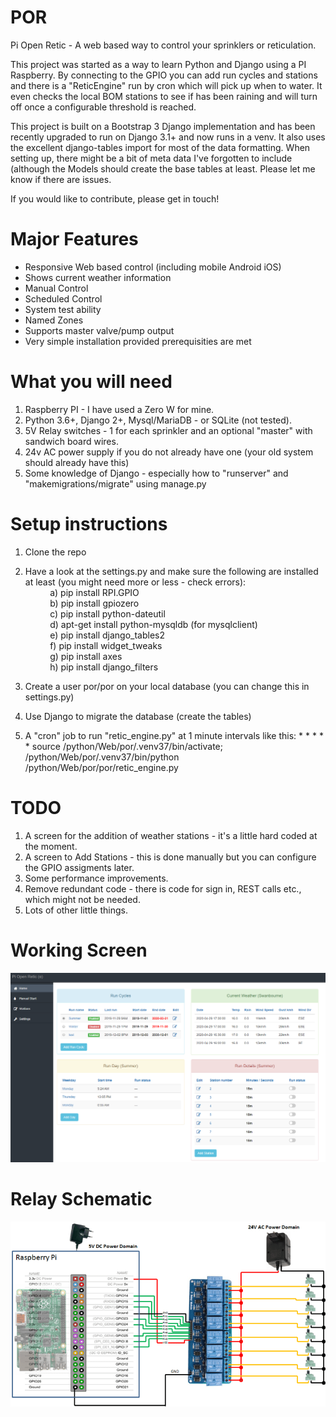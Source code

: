 # POR
Pi Open Retic - A web based way to control your sprinklers or reticulation.

This project was started as a way to learn Python and Django using a PI Raspberry. By connecting to the GPIO you can add run cycles and stations and there is a "ReticEngine" run by cron which will pick up when to water. It even checks the local BOM stations to see if has been raining and will turn off once a configurable threshold is reached.

This project is built on a Bootstrap 3 Django implementation and has been recently upgraded to run on Django 3.1+ and now runs in a venv. It also uses the excellent django-tables import for most of the data formatting. When setting up, there might be a bit of meta data I've forgotten to include (although the Models should create the base tables at least. Please let me know if there are issues.

If you would like to contribute, please get in touch!

# Major Features
* Responsive Web based control (including mobile Android iOS)  
* Shows current weather information
* Manual Control  
* Scheduled Control  
* System test ability
* Named Zones
* Supports master valve/pump output
* Very simple installation provided prerequisities are met

# What you will need
1. Raspberry PI - I have used a Zero W for mine.
2. Python 3.6+, Django 2+, Mysql/MariaDB - or SQLite (not tested).
3. 5V Relay switches - 1 for each sprinkler and an optional "master" with sandwich board wires.
4. 24v AC power supply if you do not already have one (your old system should already have this)
5. Some knowledge of Django - especially how to "runserver" and "makemigrations/migrate" using manage.py

# Setup instructions
1. Clone the repo
2. Have a look at the settings.py and make sure the following are installed at least (you might need more or less - check errors):  
   &nbsp;   &nbsp;   &nbsp;   &nbsp;   &nbsp;  a) pip install RPI.GPIO  
   &nbsp;   &nbsp;   &nbsp;   &nbsp;   &nbsp;  b) pip install gpiozero  
   &nbsp;   &nbsp;   &nbsp;   &nbsp;   &nbsp;  c) pip install python-dateutil  
   &nbsp;   &nbsp;   &nbsp;   &nbsp;   &nbsp;  d) apt-get install python-mysqldb (for mysqlclient)  
   &nbsp;   &nbsp;   &nbsp;   &nbsp;   &nbsp;  e) pip install django_tables2  
   &nbsp;   &nbsp;   &nbsp;   &nbsp;   &nbsp;  f) pip install widget_tweaks  
   &nbsp;   &nbsp;   &nbsp;   &nbsp;   &nbsp;  g) pip install axes  
   &nbsp;   &nbsp;   &nbsp;   &nbsp;   &nbsp;  h) pip install django_filters  

3. Create a user por/por on your local database (you can change this in settings.py)
4. Use Django to migrate the database (create the tables) 
5. A "cron" job to run "retic_engine.py" at 1 minute intervals like this: * * * * * source /python/Web/por/.venv37/bin/activate; /python/Web/por/.venv37/bin/python /python/Web/por/por/retic_engine.py


# TODO
1. A screen for the addition of weather stations - it's a little hard coded at the moment.
2. A screen to Add Stations - this is done manually but you can configure the GPIO assigments later.
3. Some performance improvements.
4. Remove redundant code - there is code for sign in, REST calls etc., which might not be needed.
4. Lots of other little things.

# Working Screen
![The home page](image.png)

# Relay Schematic
![Relay Wiring to GPIO](relays.png)
